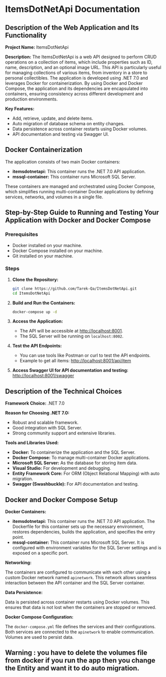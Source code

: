 # ItemsDotNetApi Documentation

## Description of the Web Application and Its Functionality

**Project Name:** ItemsDotNetApi

**Description:** The ItemsDotNetApi is a web API designed to perform CRUD operations on a collection of items, which include properties such as ID, name, description, and an optional image URL. This API is particularly useful for managing collections of various items, from inventory in a store to personal collectibles. The application is developed using .NET 7.0 and leverages Docker for containerization. By using Docker and Docker Compose, the application and its dependencies are encapsulated into containers, ensuring consistency across different development and production environments.

**Key Features:**
- Add, retrieve, update, and delete items.
- Auto migration of database schema on entity changes.
- Data persistence across container restarts using Docker volumes.
- API documentation and testing via Swagger UI.

## Docker Containerization

The application consists of two main Docker containers:
- **itemsdotnetapi:** This container runs the .NET 7.0 API application.
- **mssql-container:** This container runs Microsoft SQL Server.

These containers are managed and orchestrated using Docker Compose, which simplifies running multi-container Docker applications by defining services, networks, and volumes in a single file.

## Step-by-Step Guide to Running and Testing Your Application with Docker and Docker Compose

### Prerequisites
- Docker installed on your machine.
- Docker Compose installed on your machine.
- Git installed on your machine.

### Steps

1. **Clone the Repository:**
    ```sh
    git clone https://github.com/Tarek-Qa/ItemsDotNetApi.git
    cd ItemsDotNetApi
    ```

2. **Build and Run the Containers:**
    ```sh
    docker-compose up -d
    ```

3. **Access the Application:**
    - The API will be accessible at [http://localhost:8001](http://localhost:8001).
    - The SQL Server will be running on `localhost:8002`.

4. **Test the API Endpoints:**
    - You can use tools like Postman or curl to test the API endpoints.
    - Example to get all items: [http://localhost:8001/api/item](http://localhost:8001/api/item)

5. **Access Swagger UI for API documentation and testing:** [http://localhost:8001/swagger](http://localhost:8001/swagger)

## Description of the Technical Choices

**Framework Choice:** .NET 7.0

**Reason for Choosing .NET 7.0:**
- Robust and scalable framework.
- Good integration with SQL Server.
- Strong community support and extensive libraries.

**Tools and Libraries Used:**
- **Docker:** To containerize the application and the SQL Server.
- **Docker Compose:** To manage multi-container Docker applications.
- **Microsoft SQL Server:** As the database for storing item data.
- **Visual Studio:** For development and debugging.
- **Entity Framework Core:** For ORM (Object Relational Mapping) with auto migration.
- **Swagger (Swashbuckle):** For API documentation and testing.

## Docker and Docker Compose Setup

**Docker Containers:**
- **itemsdotnetapi:** This container runs the .NET 7.0 API application. The Dockerfile for this container sets up the necessary environment, restores dependencies, builds the application, and specifies the entry point.
- **mssql-container:** This container runs Microsoft SQL Server. It is configured with environment variables for the SQL Server settings and is exposed on a specific port.

**Networking:**

The containers are configured to communicate with each other using a custom Docker network named `apinetwork`. This network allows seamless interaction between the API container and the SQL Server container.

**Data Persistence:**

Data is persisted across container restarts using Docker volumes. This ensures that data is not lost when the containers are stopped or removed.

**Docker Compose Configuration:**

The `docker-compose.yml` file defines the services and their configurations. Both services are connected to the `apinetwork` to enable communication. Volumes are used to persist data.

## Warning : you have to delete the volumes file from docker if you run the app then you change the Entity and want it to do auto migration.
